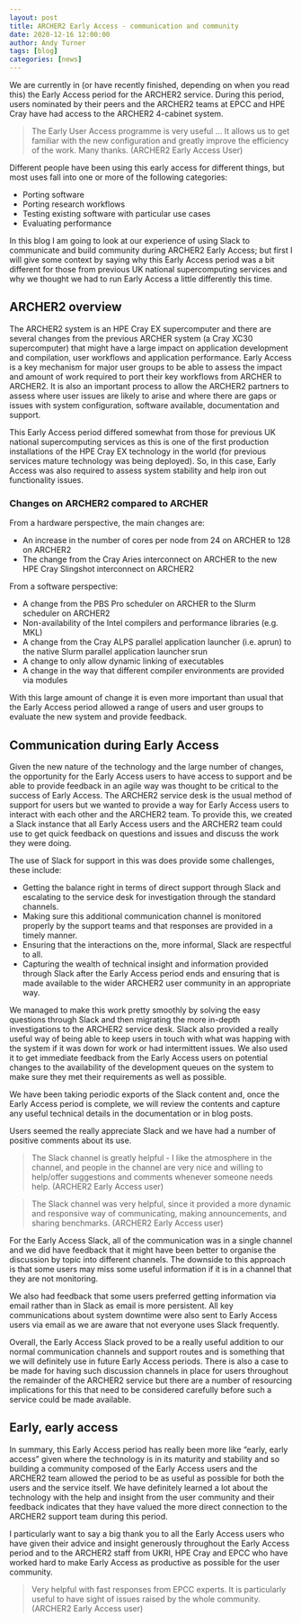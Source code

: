 ```yaml
---
layout: post
title: ARCHER2 Early Access - communication and community
date: 2020-12-16 12:00:00
author: Andy Turner
tags: [blog]
categories: [news]
---
```


We are currently in (or have recently finished, depending on when you read this) the Early Access period for the ARCHER2 service. During this period, users nominated by their peers and the ARCHER2 teams at EPCC and HPE Cray have had access to the ARCHER2 4-cabinet system. 

> The Early User Access programme is very useful ... It allows us to get familiar with the new configuration and greatly improve the efficiency of the work. Many thanks. (ARCHER2 Early Access User)

Different people have been using this early access for different things, but most uses fall into one or more of the following categories: 

- Porting software 
- Porting research workflows 
- Testing existing software with particular use cases 
- Evaluating performance 

 

In this blog I am going to look at our experience of using Slack to communicate and build community during ARCHER2 Early Access; but first I will give some context by saying why this Early Access period was a bit different for those from previous UK national supercomputing services and why we thought we had to run Early Access a little differently this time. 

## ARCHER2 overview 

The ARCHER2 system is an HPE Cray EX supercomputer and there are several changes from the previous ARCHER system (a Cray XC30 supercomputer) that might have a large impact on application development and compilation, user workflows and application performance. Early Access is a key mechanism for major user groups to be able to assess the impact and amount of work required to port their key workflows from ARCHER to ARCHER2. It is also an important process to allow the ARCHER2 partners to assess where user issues are likely to arise and where there are gaps or issues with system configuration, software available, documentation and support. 

This Early Access period differed somewhat from those for previous UK national supercomputing services as this is one of the first production installations of the HPE Cray EX technology in the world (for previous services mature technology was being deployed). So, in this case, Early Access was also required to assess system stability and help iron out functionality issues. 

### Changes on ARCHER2 compared to ARCHER 

From a hardware perspective, the main changes are: 

- An increase in the number of cores per node from 24 on ARCHER to 128 on ARCHER2 
- The change from the Cray Aries interconnect on ARCHER to the new HPE Cray Slingshot interconnect on ARCHER2 

 

From a software perspective: 

- A change from the PBS Pro scheduler on ARCHER to the Slurm scheduler on ARCHER2 
- Non-availability of the Intel compilers and performance libraries (e.g. MKL) 
- A change from the Cray ALPS parallel application launcher (i.e. aprun) to the native Slurm parallel application launcher srun 
- A change to only allow dynamic linking of executables 
- A change in the way that different compiler environments are provided via modules 


With this large amount of change it is even more important than usual that the Early Access period allowed a range of users and user groups to evaluate the new system and provide feedback. 

## Communication during Early Access 

Given the new nature of the technology and the large number of changes, the opportunity for the Early Access users to have access to support and be able to provide feedback in an agile way was thought to be critical to the success of Early Access. The ARCHER2 service desk is the usual method of support for users but we wanted to provide a way for Early Access users to interact with each other and the ARCHER2 team. To provide this, we created a Slack instance that all Early Access users and the ARCHER2 team could use to get quick feedback on questions and issues and discuss the work they were doing. 

The use of Slack for support in this was does provide some challenges, these include: 

- Getting the balance right in terms of direct support through Slack and escalating to the service desk for investigation through the standard channels. 
- Making sure this additional communication channel is monitored properly by the support teams and that responses are provided in a timely manner. 
- Ensuring that the interactions on the, more informal, Slack are respectful to all. 
- Capturing the wealth of technical insight and information provided through Slack after the Early Access period ends and ensuring that is made available to the wider ARCHER2 user community in an appropriate way. 


We managed to make this work pretty smoothly by solving the easy questions through Slack and then migrating the more in-depth investigations to the ARCHER2 service desk. Slack also provided a really useful way of being able to keep users in touch with what was happing with the system if it was down for work or had intermittent issues. We also used it to get immediate feedback from the Early Access users on potential changes to the availability of the development queues on the system to make sure they met their requirements as well as possible. 

We have been taking periodic exports of the Slack content and, once the Early Access period is complete, we will review the contents and capture any useful technical details in the documentation or in blog posts. 

Users seemed the really appreciate Slack and we have had a number of positive comments about its use. 

> The Slack channel is greatly helpful - I like the atmosphere in the channel, and people in the channel are very nice and willing to help/offer suggestions and comments whenever someone needs help. (ARCHER2 Early Access user) 

> The Slack channel was very helpful, since it provided a more dynamic and responsive way of communicating, making announcements, and sharing benchmarks. (ARCHER2 Early Access user) 

For the Early Access Slack, all of the communication was in a single channel and we did have feedback that it might have been better to organise the discussion by topic into different channels. The downside to this approach is that some users may miss some useful information if it is in a channel that they are not monitoring. 

We also had feedback that some users preferred getting information via email rather than in Slack as email is more persistent. All key communications about system downtime were also sent to Early Access users via email as we are aware that not everyone uses Slack frequently. 

Overall, the Early Access Slack proved to be a really useful addition to our normal communication channels and support routes and is something that we will definitely use in future Early Access periods. There is also a case to be made for having such discussion channels in place for users throughout the remainder of the ARCHER2 service but there are a number of resourcing implications for this that need to be considered carefully before such a service could be made available. 

## Early, early access 

In summary, this Early Access period has really been more like “early, early access” given where the technology is in its maturity and stability and so building a community composed of the Early Access users and the ARCHER2 team allowed the period to be as useful as possible for both the users and the service itself. We have definitely learned a lot about the technology with the help and insight from the user community and their feedback indicates that they have valued the more direct connection to the ARCHER2 support team during this period. 

I particularly want to say a big thank you to all the Early Access users who have given their advice and insight generously throughout the Early Access period and to the ARCHER2 staff from UKRI, HPE Cray and EPCC who have worked hard to make Early Access as productive as possible for the user community. 

> Very helpful with fast responses from EPCC experts. It is particularly useful to have sight of issues raised by the whole community. (ARCHER2 Early Access user) 